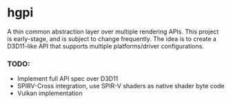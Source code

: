 # hgpi

A thin common abstraction layer over multiple rendering APIs. This project is early-stage, and is subject to change frequently. The idea is to create a D3D11-like API that supports multiple platforms/driver configurations. 

### TODO:
+ Implement full API spec over D3D11
+ SPIRV-Cross integration, use SPIR-V shaders as native shader byte code
+ Vulkan implementation